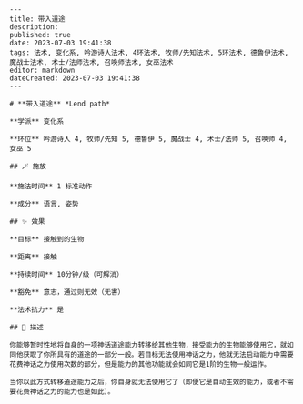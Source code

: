 
    ---
    title: 带入道途
    description: 
    published: true
    date: 2023-07-03 19:41:38
    tags: 法术, 变化系, 吟游诗人法术, 4环法术, 牧师/先知法术, 5环法术, 德鲁伊法术, 魔战士法术, 术士/法师法术, 召唤师法术, 女巫法术
    editor: markdown
    dateCreated: 2023-07-03 19:41:38
    ---

    # **带入道途** *Lend path*

    **学派** 变化系 

    **环位** 吟游诗人 4, 牧师/先知 5, 德鲁伊 5, 魔战士 4, 术士/法师 5, 召唤师 4, 女巫 5

    ## 🪄 施放

    **施法时间** 1 标准动作

    **成分** 语言, 姿势

    ## ✨ 效果 

    **目标** 接触到的生物 

    **距离** 接触  

    **持续时间** 10分钟/级（可解消） 

    **豁免** 意志，通过则无效（无害）

    **法术抗力** 是

    ## 📖 描述

    你能够暂时性地将自身的一项神话道途能力转移给其他生物，接受能力的生物能够使用它，就如同他获取了你所具有的道途的一部分一般。若目标无法使用神话之力，他就无法启动能力中需要花费神话之力使用次数的部分，但是能力的其他功能就会如同它是1阶的生物一般运作。

    当你以此方式转移道途能力之后，你自身就无法使用它了（即便它是自动生效的能力，或者不需要花费神话之力的能力也是如此）。
    